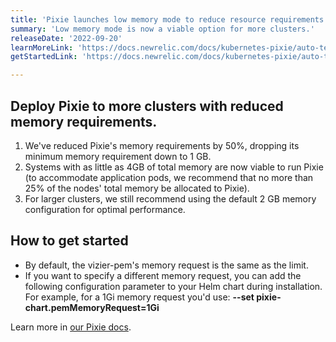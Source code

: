 ```yaml
---
title: 'Pixie launches low memory mode to reduce resource requirements'
summary: 'Low memory mode is now a viable option for more clusters.'
releaseDate: '2022-09-20'
learnMoreLink: 'https://docs.newrelic.com/docs/kubernetes-pixie/auto-telemetry-pixie/advanced-configuration/manage-pixie-memory' 
getStartedLink: 'https://docs.newrelic.com/docs/kubernetes-pixie/auto-telemetry-pixie/install-auto-telemetry-pixie'

---
```


## Deploy Pixie to more clusters with reduced memory requirements.

1. We've reduced Pixie's memory requirements by 50%, dropping its minimum memory requirement down to 1 GB.
2. Systems with as little as 4GB of total memory are now viable to run Pixie (to accommodate application pods, we recommend that no more than 25% of the nodes' total memory be allocated to Pixie).
3. For larger clusters, we still recommend using the default 2 GB memory configuration for optimal performance.

## How to get started

* By default, the vizier-pem's memory request is the same as the limit. 
* If you want to specify a different memory request, you can add the following configuration parameter to your Helm chart during installation. For example, for a 1Gi memory request you'd use: **--set pixie-chart.pemMemoryRequest=1Gi**

Learn more in [our Pixie docs](https://docs.newrelic.com/docs/kubernetes-pixie/auto-telemetry-pixie/advanced-configuration/manage-pixie-memory/).
